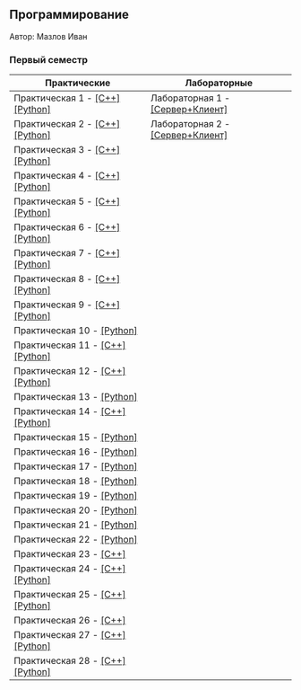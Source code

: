 ## Программирование
​Автор: Мазлов Иван
​<br><h3>Первый семестр</h3>

​Практические  | Лабораторные 
------------- | ------------- 
Практическая 1 - [[C++]](./Practice/01/C++/) [[Python]](./Practice/01/Python/) | Лабораторная 1 - [[Сервер+Клиент]](./Lab/01/) 
Практическая 2 - [[C++]](./Practice/02/C++/) [[Python]](./Practice/02/Python/) | Лабораторная 2 - [[Сервер+Клиент]](./Lab/02/)
Практическая 3 - [[C++]](./Practice/03/C++/) [[Python]](./Practice/03/Python/) | 
Практическая 4 - [[C++]](./Practice/04/C++/) [[Python]](./Practice/04/Python/) | 
Практическая 5 - [[C++]](./Practice/05/C++/) [[Python]](./Practice/05/Python/) | 
Практическая 6 - [[C++]](./Practice/06/C++/) [[Python]](./Practice/06/Python/) | 
Практическая 7 - [[C++]](./Practice/07/C++/) [[Python]](./Practice/07/Python/) | 
Практическая 8 - [[C++]](./Practice/08/C++/) [[Python]](./Practice/08/Python/) | 
Практическая 9 - [[C++]](./Practice/09/C++/) [[Python]](./Practice/09/Python/) | 
Практическая 10 - [[Python]](./Practice/10/Python/) | 
Практическая 11 - [[C++]](./Practice/11/C++/) [[Python]](./Practice/11/Python/) | 
Практическая 12 - [[C++]](./Practice/12/C++/) [[Python]](./Practice/12/Python/) | 
Практическая 13 - [[Python]](./Practice/13/Python/) | 
Практическая 14 - [[C++]](./Practice/01/C++/) [[Python]](./Practice/14/Python/) | 
Практическая 15 - [[Python]](./Practice/15/Python/) | 
Практическая 16 - [[Python]](./Practice/16/Python/) | 
Практическая 17 - [[Python]](./Practice/17/Python/) | 
Практическая 18 - [[Python]](./Practice/18/Python/) | 
Практическая 19 - [[Python]](./Practice/19/Python/) | 
Практическая 20 - [[Python]](./Practice/20/Python/) | 
Практическая 21 - [[Python]](./Practice/21/Python/) | 
Практическая 22 - [[Python]](./Practice/22/Python/) | 
Практическая 23 - [[C++]](./Practice/23/C++/) |
Практическая 24 - [[C++]](./Practice/24/C++/) [[Python]](./Practice/24/Python/) |
Практическая 25 - [[C++]](./Practice/25/C++/) [[Python]](./Practice/25/Python/) |
Практическая 26 - [[C++]](./Practice/26/C++/) |
Практическая 27 - [[C++]](./Practice/27/C++/) [[Python]](./Practice/27/Python/) |
Практическая 28 - [[C++]](./Practice/28/C++/) [[Python]](./Practice/28/Python/) |